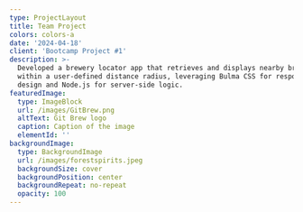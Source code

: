```yaml
---
type: ProjectLayout
title: Team Project
colors: colors-a
date: '2024-04-18'
client: 'Bootcamp Project #1'
description: >-
  Developed a brewery locator app that retrieves and displays nearby breweries
  within a user-defined distance radius, leveraging Bulma CSS for responsive
  design and Node.js for server-side logic.
featuredImage:
  type: ImageBlock
  url: /images/GitBrew.png
  altText: Git Brew logo
  caption: Caption of the image
  elementId: ''
backgroundImage:
  type: BackgroundImage
  url: /images/forestspirits.jpeg
  backgroundSize: cover
  backgroundPosition: center
  backgroundRepeat: no-repeat
  opacity: 100
---
```

<div style="text-align: center"><https://jovanna24.github.io/Room-3-Project-1/‬‭></div>

